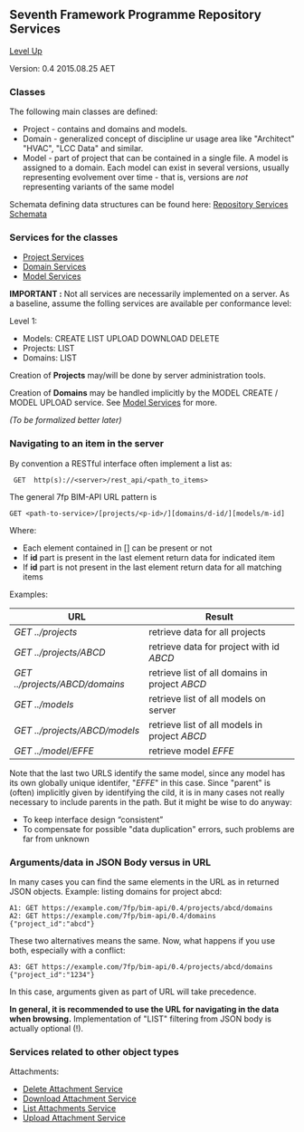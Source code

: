 ## Seventh Framework Programme Repository Services ##

[Level Up](../README.md)

Version: 0.4 2015.08.25 AET

### Classes 

The following main classes are defined:

* Project - contains and domains and models.
* Domain - generalized concept of discipline ur usage area like "Architect" "HVAC", "LCC Data" and similar. 
* Model - part of project that can be contained in a single file. A model is assigned to a domain. Each model can exist in several versions, usually representing evolvement over time - that is, versions are *not* representing variants of the same model

Schemata defining data structures can be found here: [Repository Services Schemata](a_schemata/README.md)

### Services for the classes 

* [Project Services](./project_service.md)
* [Domain Services](./domain_service.md)
* [Model Services](./model_service.md)


**IMPORTANT :**
Not all services are necessarily implemented on a server. As a baseline, assume the folling services are available per conformance level:

Level 1:

* Models: CREATE LIST UPLOAD DOWNLOAD DELETE
* Projects: LIST
* Domains: LIST

Creation of  **Projects** may/will be done by server administration tools.

Creation of  **Domains** may be handled implicitly by the MODEL CREATE / MODEL UPLOAD service. See [Model Services](./model_service.md) for more.

*(To be formalized better later)*

### Navigating to an item in the server

By convention a RESTful interface often implement a list as:

```
 GET  http(s)://<server>/rest_api/<path_to_items>
```

The general 7fp BIM-API URL pattern is
```
GET <path-to-service>/[projects/<p-id>/][domains/d-id/][models/m-id]
```

Where:

* Each element contained in [] can be present or not
* If **id** part is present in the last element return data for indicated item
* If **id** part is not present in the last element return data for all matching items

Examples:

URL | Result |
--|--|
*GET ../projects* | retrieve data for all projects 
*GET ../projects/ABCD* | retrieve data for project with id *ABCD*
*GET ../projects/ABCD/domains* | retrieve list of all domains in project *ABCD*
*GET ../models*| retrieve list of all models on server
*GET ../projects/ABCD/models* | retrieve list of all models in project *ABCD*
*GET ../model/EFFE* | retrieve model *EFFE* 

Note that the last two URLS identify the same model, since any model has its own globally unique identifer, "*EFFE*" in this case. Since "parent" is (often) implicitly given by identifying the cild, it is in many cases not really necessary to include parents in the path. But it might be wise to  do anyway:

* To keep interface design “consistent”
* To compensate for possible "data duplication" errors, such problems are far from unknown


### Arguments/data in JSON Body versus in URL

In many cases you can find the same elements in the URL as in returned JSON objects. Example: listing domains for project abcd:

```
A1: GET https://example.com/7fp/bim-api/0.4/projects/abcd/domains
A2: GET https://example.com/7fp/bim-api/0.4/domains  {"project_id":"abcd"}
```

These two alternatives means the same. Now, what happens if you use both, especially with a conflict:

```
A3: GET https://example.com/7fp/bim-api/0.4/projects/abcd/domains {"project_id":"1234"}
```
In this case, arguments given as part of URL will take precedence.

**In general, it is recommended to use the URL for navigating in the data when browsing.** Implementation of "LIST" filtering from JSON body is actually optional (!).


### Services related to other object types


Attachments:

* [Delete Attachment Service](delete_attachment_service.md)
* [Download Attachment Service](download_attachment_service.md)
* [List Attachments Service](list_attachment_service.md)
* [Upload Attachment Service](upload_attachment_service.md)





